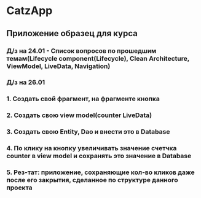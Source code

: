 # CatzApp

## Приложение образец для курса

### Д/з на 24.01 - Список вопросов по прошедшим темам(Lifecycle component(Lifecycle), Clean Architecture, ViewModel, LiveData, Navigation)


### Д/з на 26.01
### 1. Создать свой фрагмент, на фрагменте кнопка
### 2. Создать свою view model(counter LiveData<Int>)
### 3. Создать свою Entity, Dao и внести это в Database
### 4. По клику на кнопку увеличивать значение счетчка counter в view model и сохранять это значение в Database
### 5. Рез-тат: приложение, сохраняющие кол-во кликов даже после его закрытия, сделанное по структуре данного проекта